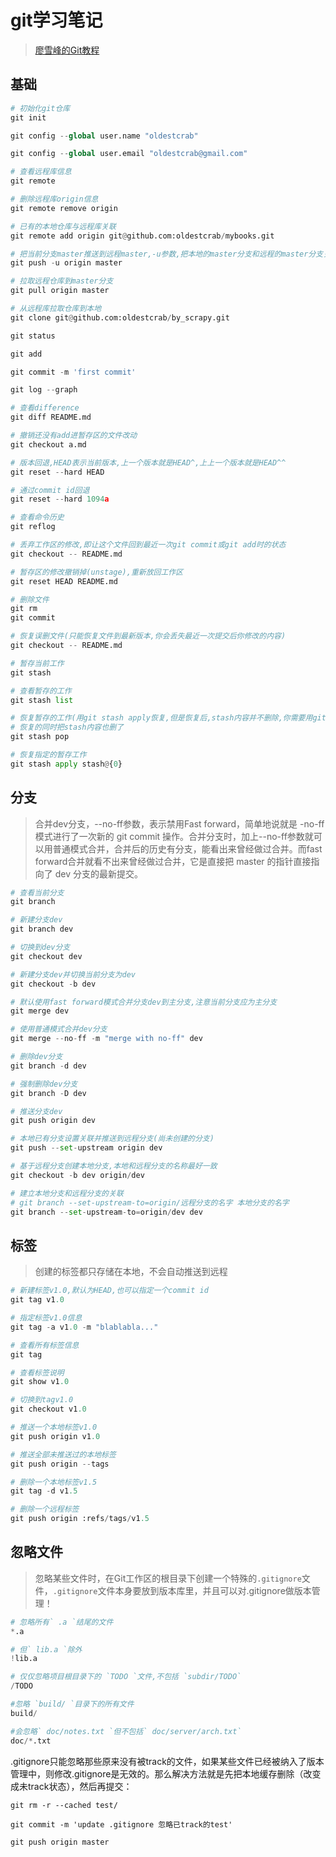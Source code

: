 # git学习笔记
> [廖雪峰的Git教程](https://www.liaoxuefeng.com/wiki/0013739516305929606dd18361248578c67b8067c8c017b000)
## 基础

```python
# 初始化git仓库
git init

git config --global user.name "oldestcrab"

git config --global user.email "oldestcrab@gmail.com"

# 查看远程库信息
git remote

# 删除远程库origin信息
git remote remove origin

# 已有的本地仓库与远程库关联
git remote add origin git@github.com:oldestcrab/mybooks.git

# 把当前分支master推送到远程master,-u参数,把本地的master分支和远程的master分支关联起来,后续可不用-u参数
git push -u origin master

# 拉取远程仓库到master分支
git pull origin master

# 从远程库拉取仓库到本地
git clone git@github.com:oldestcrab/by_scrapy.git

git status

git add

git commit -m 'first commit'

git log --graph

# 查看difference
git diff README.md

# 撤销还没有add进暂存区的文件改动
git checkout a.md

# 版本回退,HEAD表示当前版本,上一个版本就是HEAD^,上上一个版本就是HEAD^^
git reset --hard HEAD

# 通过commit id回退
git reset --hard 1094a

# 查看命令历史
git reflog

# 丢弃工作区的修改,即让这个文件回到最近一次git commit或git add时的状态
git checkout -- README.md

# 暂存区的修改撤销掉(unstage),重新放回工作区
git reset HEAD README.md

# 删除文件
git rm
git commit

# 恢复误删文件(只能恢复文件到最新版本,你会丢失最近一次提交后你修改的内容)
git checkout -- README.md

# 暂存当前工作
git stash

# 查看暂存的工作
git stash list

# 恢复暂存的工作(用git stash apply恢复,但是恢复后,stash内容并不删除,你需要用git stash drop来删除)
# 恢复的同时把stash内容也删了
git stash pop

# 恢复指定的暂存工作
git stash apply stash@{0}

```
## 分支
> 合并dev分支，--no-ff参数，表示禁用Fast forward，简单地说就是 -no-ff 模式进行了一次新的 git commit 操作。合并分支时，加上--no-ff参数就可以用普通模式合并，合并后的历史有分支，能看出来曾经做过合并。而fast forward合并就看不出来曾经做过合并，它是直接把 master 的指针直接指向了 dev 分支的最新提交。
```python
# 查看当前分支 
git branch

# 新建分支dev 
git branch dev

# 切换到dev分支 
git checkout dev

# 新建分支dev并切换当前分支为dev
git checkout -b dev

# 默认使用fast forward模式合并分支dev到主分支,注意当前分支应为主分支
git merge dev

# 使用普通模式合并dev分支
git merge --no-ff -m "merge with no-ff" dev

# 删除dev分支 
git branch -d dev

# 强制删除dev分支
git branch -D dev

# 推送分支dev
git push origin dev

# 本地已有分支设置关联并推送到远程分支(尚未创建的分支)
git push --set-upstream origin dev

# 基于远程分支创建本地分支,本地和远程分支的名称最好一致
git checkout -b dev origin/dev

# 建立本地分支和远程分支的关联
# git branch --set-upstream-to=origin/远程分支的名字 本地分支的名字
git branch --set-upstream-to=origin/dev dev
```

## 标签
> 创建的标签都只存储在本地，不会自动推送到远程
```python
# 新建标签v1.0,默认为HEAD,也可以指定一个commit id
git tag v1.0

# 指定标签v1.0信息
git tag -a v1.0 -m "blablabla..."

# 查看所有标签信息
git tag

# 查看标签说明
git show v1.0

# 切换到tagv1.0
git checkout v1.0

# 推送一个本地标签v1.0
git push origin v1.0

# 推送全部未推送过的本地标签
git push origin --tags

# 删除一个本地标签v1.5
git tag -d v1.5

# 删除一个远程标签
git push origin :refs/tags/v1.5
```

## 忽略文件
> 忽略某些文件时，在Git工作区的根目录下创建一个特殊的`.gitignore`文件，`.gitignore`文件本身要放到版本库里，并且可以对.gitignore做版本管理！

```python
# 忽略所有` .a `结尾的文件
*.a

# 但` lib.a `除外
!lib.a

# 仅仅忽略项目根目录下的 `TODO `文件,不包括 `subdir/TODO`
/TODO

#忽略 `build/ `目录下的所有文件
build/

#会忽略` doc/notes.txt `但不包括` doc/server/arch.txt`
doc/*.txt

```

.gitignore只能忽略那些原来没有被track的文件，如果某些文件已经被纳入了版本管理中，则修改.gitignore是无效的。那么解决方法就是先把本地缓存删除（改变成未track状态），然后再提交：
``` git
git rm -r --cached test/

git commit -m 'update .gitignore 忽略已track的test'

git push origin master

```